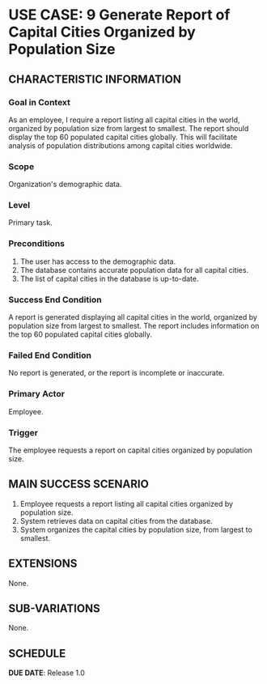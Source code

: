 # USE CASE: 9 Generate Report of Capital Cities Organized by Population Size

## CHARACTERISTIC INFORMATION

### Goal in Context

As an employee, I require a report listing all capital cities in the world, organized by population size from largest to smallest. The report should display the top 60 populated capital cities globally. This will facilitate analysis of population distributions among capital cities worldwide.

### Scope

Organization's demographic data.

### Level

Primary task.

### Preconditions

1. The user has access to the demographic data.
2. The database contains accurate population data for all capital cities.
3. The list of capital cities in the database is up-to-date.

### Success End Condition

A report is generated displaying all capital cities in the world, organized by population size from largest to smallest. The report includes information on the top 60 populated capital cities globally.

### Failed End Condition

No report is generated, or the report is incomplete or inaccurate.

### Primary Actor

Employee.

### Trigger

The employee requests a report on capital cities organized by population size.

## MAIN SUCCESS SCENARIO

1. Employee requests a report listing all capital cities organized by population size.
2. System retrieves data on capital cities from the database.
3. System organizes the capital cities by population size, from largest to smallest.

## EXTENSIONS

None.

## SUB-VARIATIONS

None.

## SCHEDULE

**DUE DATE**: Release 1.0
